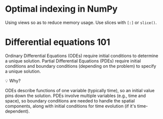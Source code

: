 # Optimal indexing in NumPy
Using views so as to reduce memory usage.
Use slices with `[:]` or `slice()`.

# Differential equations 101
Ordinary Differential Equations (ODEs) require initial conditions to determine a unique solution.
Partial Differential Equations (PDEs) require initial conditions and boundary conditions (depending on the problem) to specify a unique solution.

💡 Why?

ODEs describe functions of one variable (typically time), so an initial value pins down the solution.
PDEs involve multiple variables (e.g., time and space), so boundary conditions are needed to handle the spatial components, along with initial conditions for time evolution (if it's time-dependent).